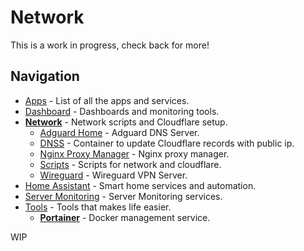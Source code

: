 # Network
This is a work in progress, check back for more!

## Navigation
* [Apps](/apps/README.md) - List of all the apps and services.
* [Dashboard](/dashboard/README.md) - Dashboards and monitoring tools.
* [__Network__](/network/README.md) - Network scripts and Cloudflare setup.
  - [Adguard Home](/network/adguardHome/README.md) - Adguard DNS Server.
  - [DNSS](/network/dnss/README.md) - Container to update Cloudflare records with public ip.
  - [Nginx Proxy Manager](/network/nginx/README.md) - Nginx proxy manager.
  - [Scripts](/network/scripts/README.md) - Scripts for network and cloudflare.
  - [Wireguard](/network/wireguard/README.md) - Wireguard VPN Server.
* [Home Assistant](/homeassistant/README.md) - Smart home services and automation.
* [Server Monitoring](/monitoring/README.md) - Server Monitoring services.
* [Tools](/tools/README.md) - Tools that makes life easier.
  - [__Portainer__](/tools/portainer/README.md) - Docker management service.


WIP